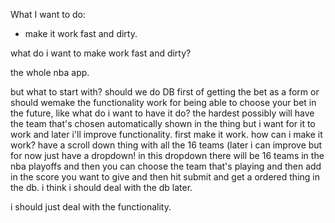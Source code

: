 What I want to do:
- make it work fast and dirty.

what do i want to make work fast and dirty?

the whole nba app.

but what to start with? should we do DB first of getting the bet as a form or should wemake the functionality work for being able to choose your bet in the future, like what do i want to have it do? the hardest possibly will have the team that's chosen automatically shown in the thing but i want for it to work and later i'll improve functionality. first make it work. how can i make it work? have a scroll down thing with all the 16 teams (later i can improve but for now just have a dropdown! in this dropdown there will be 16 teams in the nba playoffs and then you can choose the team that's playing and then add in the score you want to give and then hit submit and get a ordered thing in the db.
i think i should deal with the db later.

i should just deal with the functionality.